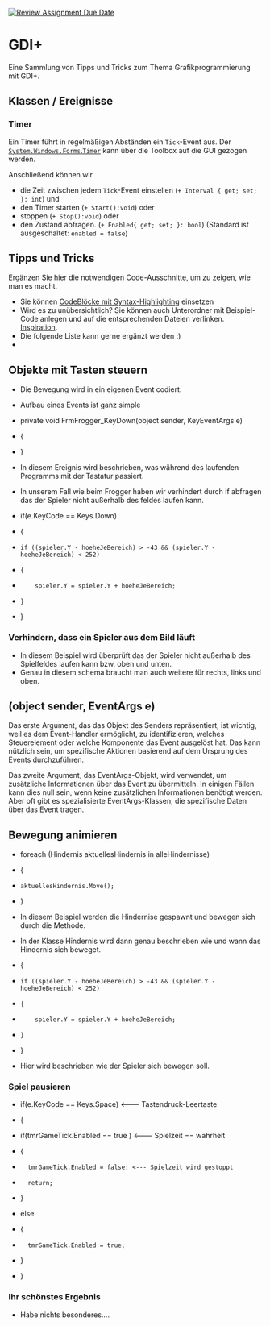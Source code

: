 [![Review Assignment Due Date](https://classroom.github.com/assets/deadline-readme-button-24ddc0f5d75046c5622901739e7c5dd533143b0c8e959d652212380cedb1ea36.svg)](https://classroom.github.com/a/OwH8KTXH)
# GDI+
Eine Sammlung von Tipps und Tricks zum Thema Grafikprogrammierung mit GDI+.

## Klassen / Ereignisse
### Timer
Ein Timer führt in regelmäßigen Abständen ein `Tick`-Event aus. Der [`System.Windows.Forms`.`Timer`](https://learn.microsoft.com/de-de/dotnet/api/system.windows.forms.timer?view=windowsdesktop-8.0&viewFallbackFrom=net-6.0) kann über die Toolbox auf die GUI gezogen werden. 

Anschließend können wir 
- die Zeit zwischen jedem `Tick`-Event einstellen (`+ Interval { get; set; }: int`) und
- den Timer starten (`+ Start():void`) oder
- stoppen (`+ Stop():void`) oder
- den Zustand abfragen. (`+ Enabled{ get; set; }: bool`) (Standard ist ausgeschaltet: `enabled = false`)



## Tipps und Tricks
Ergänzen Sie hier die notwendigen Code-Ausschnitte, um zu zeigen, wie man es macht. 
- Sie können [CodeBlöcke mit Syntax-Highlighting](https://docs.github.com/en/get-started/writing-on-github/working-with-advanced-formatting/creating-and-highlighting-code-blocks#syntax-highlighting) einsetzen
- Wird es zu unübersichtlich? Sie können auch Unterordner mit Beispiel-Code anlegen und auf die entsprechenden Dateien verlinken. [Inspiration](https://github.com/gsoTH/flaskShowcase/tree/master/datenbanken).
- Die folgende Liste kann gerne ergänzt werden :)
- 
## Objekte mit Tasten steuern
- Die Bewegung wird in ein eigenen Event codiert. 
- Aufbau eines Events ist ganz simple
- private void FrmFrogger_KeyDown(object sender, KeyEventArgs e)
- {
- }
  
- In diesem Ereignis wird beschrieben, was während des laufenden Programms mit der Tastatur passiert.
- In unserem Fall wie beim Frogger haben wir verhindert durch if abfragen das der Spieler nicht außerhalb des feldes laufen kann.
- if(e.KeyCode == Keys.Down) 
- {
-     if ((spieler.Y - hoeheJeBereich) > -43 && (spieler.Y - hoeheJeBereich) < 252)
-     {
-         spieler.Y = spieler.Y + hoeheJeBereich;
-     }
- }

### Verhindern, dass ein Spieler aus dem Bild läuft
- In diesem Beispiel wird überprüft das der Spieler nicht außerhalb des Spielfeldes laufen kann bzw. oben und unten.
- Genau in diesem schema braucht man auch weitere für rechts, links und oben.

## (object sender, EventArgs e)
Das erste Argument, das das Objekt des Senders repräsentiert, ist wichtig, weil es dem Event-Handler ermöglicht, zu identifizieren, welches Steuerelement oder welche Komponente das Event ausgelöst hat. Das kann nützlich sein, um spezifische Aktionen basierend auf dem Ursprung des Events durchzuführen.

Das zweite Argument, das EventArgs-Objekt, wird verwendet, um zusätzliche Informationen über das Event zu übermitteln. In einigen Fällen kann dies null sein, wenn keine zusätzlichen Informationen benötigt werden. Aber oft gibt es spezialisierte EventArgs-Klassen, die spezifische Daten über das Event tragen.

## Bewegung animieren

- foreach (Hindernis aktuellesHindernis in alleHindernisse)
- {
    
-     aktuellesHindernis.Move();
- }
- In diesem Beispiel werden die Hindernise gespawnt und bewegen sich durch die Methode.
- In der Klasse Hindernis wird dann genau beschrieben wie und wann das Hindernis sich beweget.

- {
-     if ((spieler.Y - hoeheJeBereich) > -43 && (spieler.Y - hoeheJeBereich) < 252)
-     {
-         spieler.Y = spieler.Y + hoeheJeBereich;
-     }
- }
- Hier wird beschrieben wie der Spieler sich bewegen soll.
### Spiel pausieren

- if(e.KeyCode == Keys.Space)  <--- Tastendruck-Leertaste
- { 
-   if(tmrGameTick.Enabled == true ) <--- Spielzeit == wahrheit 
-   {
-       tmrGameTick.Enabled = false; <--- Spielzeit wird gestoppt 
-       return;
-   }
-   else 
-   {
-       tmrGameTick.Enabled = true;
-   }
       
- }

### Ihr schönstes Ergebnis

- Habe nichts besonderes....




